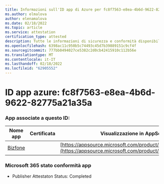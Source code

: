 ```yaml
---
title: Informazioni sull'ID app di Azure per fc8f7563-e8ea-4b6d-9622-82775a21a35a
ms.author: elmalova
author: elenamalova
ms.date: 02/18/2022
ms.topic: article
ms.service: attestation
certification_type: attested
description: Tutte le informazioni di sicurezza e conformità disponibili per fc8f7563-e8ea-4b6d-9622-82775a21a35a.
ms.openlocfilehash: 6398ac11c950b5c74493c45d7b39889151c9cf4f
ms.sourcegitcommit: 777bb0494027ce5382c2d0cb42415910c112b56e
ms.translationtype: MT
ms.contentlocale: it-IT
ms.lasthandoff: 02/18/2022
ms.locfileid: "62905552"
---
```

# <a name="azure-app-id-fc8f7563-e8ea-4b6d-9622-82775a21a35a"></a>ID app azure: fc8f7563-e8ea-4b6d-9622-82775a21a35a


### <a name="apps-associated-with-this-id"></a>App associate a questo ID:
| **Nome app** | **Certificata** | **Visualizzazione in AppSource** |
|--------------|---------------|-----------------------|
| [Bizfone](https://docs.microsoft.com/microsoft-365-app-certification/forward/WA200000874) |  | [https://appsource.microsoft.com/product/office/WA200000874](https://appsource.microsoft.com/product/office/WA200000874) |

### <a name="microsoft-365-app-compliance-status"></a>Microsoft 365 stato conformità app
- Publisher Attestaton Status: Completed
